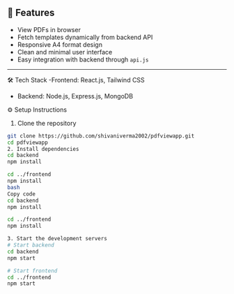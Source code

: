 ## 🚀 Features
- View PDFs in browser
- Fetch templates dynamically from backend API
- Responsive A4 format design
- Clean and minimal user interface
- Easy integration with backend through `api.js`

---

  🛠️ Tech Stack
-Frontend: React.js, Tailwind CSS  
- Backend: Node.js, Express.js, MongoDB  
 


 ⚙️ Setup Instructions

 1. Clone the repository
```bash
git clone https://github.com/shivaniverma2002/pdfviewapp.git
cd pdfviewapp
2. Install dependencies
cd backend
npm install

cd ../frontend
npm install
bash
Copy code
cd backend
npm install

cd ../frontend
npm install

3. Start the development servers
# Start backend
cd backend
npm start

# Start frontend
cd ../frontend
npm start
